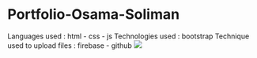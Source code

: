 # Portfolio-Osama-Soliman
Languages used : html - css - js
Technologies used : bootstrap
Technique used to upload files : firebase - github
<img src="../view osama soliman.png">
